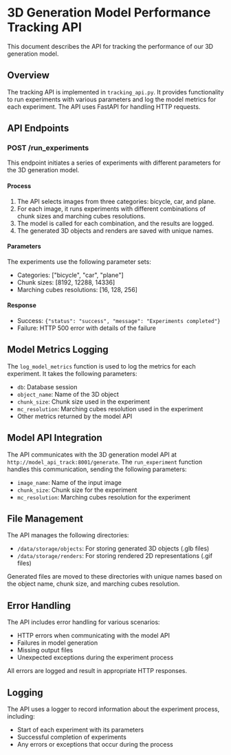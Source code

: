 # 3D Generation Model Performance Tracking API

This document describes the API for tracking the performance of our 3D generation model.

## Overview

The tracking API is implemented in `tracking_api.py`. It provides functionality to run experiments with various parameters and log the model metrics for each experiment. The API uses FastAPI for handling HTTP requests.

## API Endpoints

### POST /run_experiments

This endpoint initiates a series of experiments with different parameters for the 3D generation model.

#### Process

1. The API selects images from three categories: bicycle, car, and plane.
2. For each image, it runs experiments with different combinations of chunk sizes and marching cubes resolutions.
3. The model is called for each combination, and the results are logged.
4. The generated 3D objects and renders are saved with unique names.

#### Parameters

The experiments use the following parameter sets:

- Categories: ["bicycle", "car", "plane"]
- Chunk sizes: [8192, 12288, 14336]
- Marching cubes resolutions: [16, 128, 256]

#### Response

- Success: `{"status": "success", "message": "Experiments completed"}`
- Failure: HTTP 500 error with details of the failure

## Model Metrics Logging

The `log_model_metrics` function is used to log the metrics for each experiment. It takes the following parameters:

- `db`: Database session
- `object_name`: Name of the 3D object
- `chunk_size`: Chunk size used in the experiment
- `mc_resolution`: Marching cubes resolution used in the experiment
- Other metrics returned by the model API

## Model API Integration

The API communicates with the 3D generation model API at `http://model_api_track:8001/generate`. The `run_experiment` function handles this communication, sending the following parameters:

- `image_name`: Name of the input image
- `chunk_size`: Chunk size for the experiment
- `mc_resolution`: Marching cubes resolution for the experiment

## File Management

The API manages the following directories:

- `/data/storage/objects`: For storing generated 3D objects (.glb files)
- `/data/storage/renders`: For storing rendered 2D representations (.gif files)

Generated files are moved to these directories with unique names based on the object name, chunk size, and marching cubes resolution.

## Error Handling

The API includes error handling for various scenarios:

- HTTP errors when communicating with the model API
- Failures in model generation
- Missing output files
- Unexpected exceptions during the experiment process

All errors are logged and result in appropriate HTTP responses.

## Logging

The API uses a logger to record information about the experiment process, including:

- Start of each experiment with its parameters
- Successful completion of experiments
- Any errors or exceptions that occur during the process
